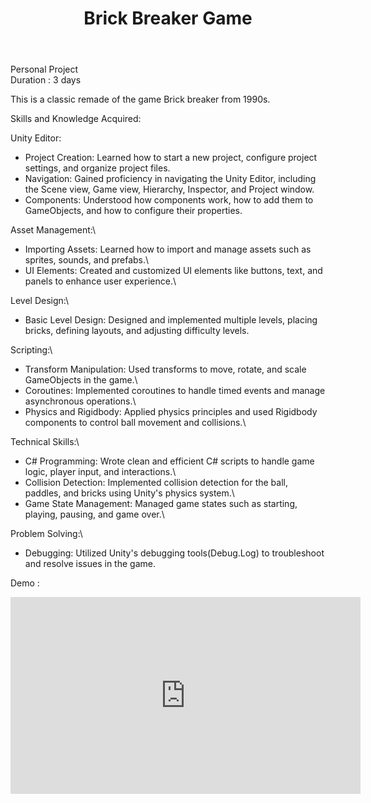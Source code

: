 ﻿---
title: Brick Breaker Game
publishDate: 2023-10-02 00:00:00
img: /nadirniodil.github.io/assets/Brick-breaker.jpg
description: |
   
 
  
---
Personal Project\
Duration : 3 days

This is a classic remade of the game Brick breaker from 1990s.

Skills and Knowledge Acquired:

Unity Editor:
- Project Creation: Learned how to start a new project, configure project settings, and organize project files.
- Navigation: Gained proficiency in navigating the Unity Editor, including the Scene view, Game view, Hierarchy, Inspector, and Project window.
- Components: Understood how components work, how to add them to GameObjects, and how to configure their properties.

Asset Management:\
- Importing Assets: Learned how to import and manage assets such as sprites, sounds, and prefabs.\
- UI Elements: Created and customized UI elements like buttons, text, and panels to enhance user experience.\

Level Design:\
- Basic Level Design: Designed and implemented multiple levels, placing bricks, defining layouts, and adjusting difficulty levels.

Scripting:\
- Transform Manipulation: Used transforms to move, rotate, and scale GameObjects in the game.\
- Coroutines: Implemented coroutines to handle timed events and manage asynchronous operations.\
- Physics and Rigidbody: Applied physics principles and used Rigidbody components to control ball movement and collisions.\

Technical Skills:\
- C# Programming: Wrote clean and efficient C# scripts to handle game logic, player input, and interactions.\
- Collision Detection: Implemented collision detection for the ball, paddles, and bricks using Unity's physics system.\
- Game State Management: Managed game states such as starting, playing, pausing, and game over.\

Problem Solving:\
- Debugging: Utilized Unity's debugging tools(Debug.Log) to troubleshoot and resolve issues in the game.


Demo :
<iframe width="560" height="315" src="https://www.youtube.com/embed/SZH8ALFxjts?si=J_Lhazrrh-RH6Cdx" title="YouTube video player" frameborder="0" allow="accelerometer; autoplay; clipboard-write; encrypted-media; gyroscope; picture-in-picture; web-share" referrerpolicy="strict-origin-when-cross-origin" allowfullscreen></iframe>
